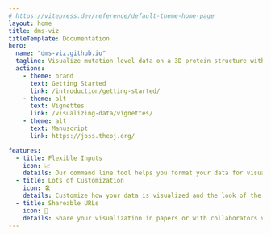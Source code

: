 ```yaml
---
# https://vitepress.dev/reference/default-theme-home-page
layout: home
title: dms-viz
titleTemplate: Documentation
hero:
  name: "dms-viz.github.io"
  tagline: Visualize mutation-level data on a 3D protein structure with a flexible web-based toolkit
  actions:
    - theme: brand
      text: Getting Started
      link: /introduction/getting-started/
    - theme: alt
      text: Vignettes
      link: /visualizing-data/vignettes/
    - theme: alt
      text: Manuscript
      link: https://joss.theoj.org/

features:
  - title: Flexible Inputs
    icon: 📈
    details: Our command line tool helps you format your data for visualization.
  - title: Lots of Customization
    icon: 🛠️
    details: Customize how your data is visualized and the look of the protein structure.
  - title: Shareable URLs
    icon: 🔗
    details: Share your visualization in papers or with collaborators via URL links.
---
```

